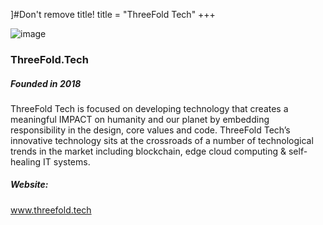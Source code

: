 ]#Don't remove title!
title = "ThreeFold Tech"
+++

![image](img/.png)

### ThreeFold.Tech



##### Founded in 2018

ThreeFold Tech is focused on developing technology that creates a meaningful IMPACT on humanity and our planet by embedding responsibility in the design, core values and code.
ThreeFold Tech’s innovative technology sits at the crossroads of a number of technological trends in the market including blockchain, edge cloud computing & self-healing IT systems. 

##### Website:

<a href="http://www.threefold.tech" target="_blank">www.threefold.tech</a>